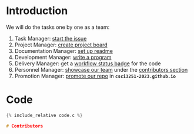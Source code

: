 # Introduction 
We will do the tasks one by one as a team:
1. Task Manager: [start the issue](https://github.com/csci3251-2023/project-team-h/issues/2)
2. Project Manager: [create project board](https://github.com/csci3251-2023/project-team-h/issues/3) 
3. Documentation Manager: [set up readme](https://github.com/csci3251-2023/project-team-h/issues/4) 
4. Development Manager: [write a program](https://github.com/csci3251-2023/project-team-h/issues/5)
5. Delivery Manager: get a [workflow status badge](https://github.com/csci3251-2023/project-team-h/issues/6) for the code
6. Personnel Manager: [showcase our team](https://github.com/csci3251-2023/project-team-h/issues/7) under the [contributors section](https://github.com/csci3251-2023/project-team-h#contributors)
7. Promotion Manager: [promote our repo](https://github.com/csci3251-2023/project-team-h/issues/8) in **`csci3251-2023.github.io`**

# Code
```c
{% include_relative code.c %}

# Contributors
